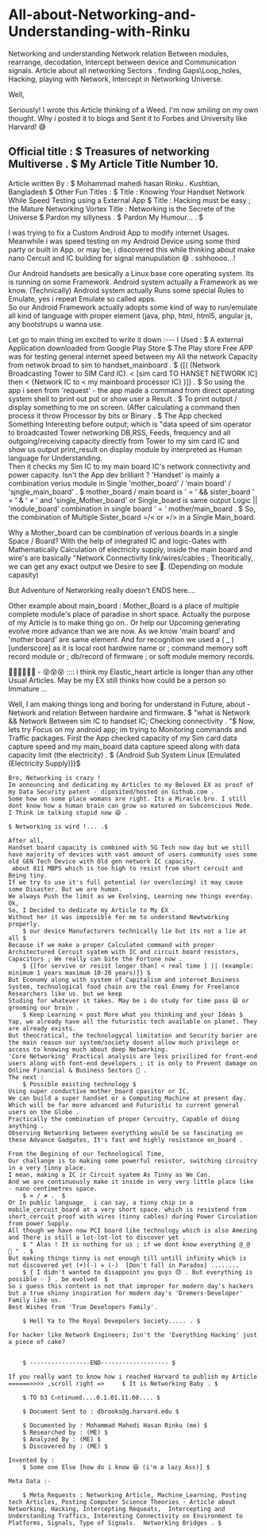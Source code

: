 # All-about-Networking-and-Understanding-with-Rinku
Networking and understanding Network relation Between modules, rearrange, decodation, Intercept between device and Communication signals. Article about all networking Sectors . finding Gaps\Loop_holes, Hacking, playing with Network, Intercept in Networking Universe. 

Well, 

Seriously! I wrote this Article thinking of a Weed. 
I'm now smiling on my own thought. Why i posted it to blogs and Sent it to Forbes and
University like Harvard! 😅


Official title : 
	$ Treasures of networking Multiverse . $
My Article Title Number 10. 
--------------------------------------------------

Article written By :	$ Mohammad mahedi hasan Rinku . Kushtian, Bangladesh $
Other Fun Titles : 
	$ Title : Knowing Your Handset Network While Speed Testing using a External App $
	Title : Hacking must be easy ; the Mature Networking Vortex
	Title : Networking is the Secrete of the Universe $
Pardon my sillyness . 
	$ Pardon My Humour... .  $

I was trying to fix a Custom Android App to modify internet Usages. 
Meanwhile i was speed testing on my Android Device using some third party or built in App. or may be, i discovered this while thinking about make nano Cercuit and IC building for signal manupulation 😄 .  sshhoooo...!

Our Android handsets are besically a Linux base core operating system.  Its is running on some Framework. Android system actually a Framework as we know.  (Technically)
Android system actually Runs some special Rules to Emulate, yes i repeat Emulate so called apps.  
So our Android Framework actually adopts some kind of way to run/emulate all kind of language with proper element (java, php, html, html5, angular js, any bootstrups u wanna use.  

Let go to main thing im excited to write it down :---
I Used :
	$ A external Application downloaded from Google Play Store $
The Play store Free APP was for testing general internet speed between my
All the network Capacity from netwok broad to sim to handset_mainboard .
	$ {[( (Network Broadcasting Tower to SIM Card IC).  < [sim card TO HANSET NETWORK IC] then < {Network IC to < my mainboard processor IC}  )]} . $
So using the app i seen from 'request' - the app made a command from direct operating system shell to print out put or show user a Result .
	$ To print output / display something to me on screen. (Affer calculating a command then process it throw Processor by bits or Binary . $
The App checked Something Interesting before output;  which is "data speed of sim operator to broadcasted Tower networking DB,RSS, Feeds, frequency and all outgoing/receiving capacity directly from Tower to my sim card IC and show us output print_result on display module by interpreted as Human language for Understanding.  
Then it checks my Sim IC to my main board IC's  network connectivity and power capacity. Isn't the App dev brilliant ? 
'Handset' is mainly a combination verius module in Single 'mother_board' / 'main board' / 'sjngle_main_board' .
	$ mother_board / main board is ' = ' && sister_board ' = '  &  ' ≠ '  and 'single_Mother_board' or Single_board is same output Logic || 'module_board' combination in single board ' = ' mother/main_board . $ 
So, the combination of  Multiple Sister_board =/< or =/> in a Single Main_board. 

Why a Mother_board can be combination of verious boards in a single Space / Board?
With the help of integrated IC and logic-Gates with Mathematically Calculation of electricity supply, inside the main board and wire's are basically "Network Connectivity link/wires/cables  ; 
Theoritically, we can get any exact output we Desire to see 🤩. (Depending on module capasity)

But Adventure of Networking really doesn't ENDS here....



Other example about main_board :
Mother_Board is a place of multiple complete module's place of paradise in short space. Actually the purpose of my Article is to make thing go on.. Or help our Upcoming generating evolve more advance than we are now.
As we know 'main board' and 'mother board' are same element.  And for recognition we used a ( _ )[underscore] as it is local root hardwire name or ; command memory soft record module or ; db/record of firmware ; or soft module memory records. 



😵‍💫😵‍💫😵‍💫  -  😵😵😵  :::: i think my Elastic_heart article is longer than any other Usual Articles.
May be my EX still thinks how could be a person so Immature ... 


Well,
I am making things long and boring for understand in Future,  about - Network and relation Between hardwire and firmware.
	$ "what is Network  &&  Network Between sim IC to handset IC; Checking connectivity . "$
Now,  lets try Focus on my android app;  im trying to Monitoring commands and Traffic packages.
First the App checked capacity of my Sim card data capture speed and my main_board data capture speed along with data capacity limit (the electricity) . 
	$ {Android Sub System Linux [Emulated (Electricity Supply)]}$
~~~~~~~Rafat~~~~~~~😁😄😀😮‍💨~~~~~~~Sultana~~~~~~~Rafi~~~~~~
Bro, Networking is crazy !
Im announcing and dedicating my Articles to my Beloved EX as proof of my Data Security patent - diposited/hosted on Github.com . 
Some how on some place womans are right. Its a Miracle bro. I still dont know how a human brain can grow so matured on Subconscious Mode.
I Think im talking stupid now 😄 . 

$ Networking is wird !... .$

After all,
Handset board capacity is combined with 5G Tech now day but we still have majority of devices with vast amount of users community uses some old GEN Tech Device with Old gen network IC capacity.
 about 811 MBPS which is too high to resist from short cercuit and Being tiny. 
If we try to use it's full potential (or overclocing) it may cause some Disaster. But we are human.  
We always Push the limit as we Evolving, Learning new things everday. 
Ok,
So, I Decided to dedicate my Article to My EX .
Without her it was impossible for me to understand Newtworking properly. 
	$ our device Manufacturers technically lie but its not a lie at all $
Because if we make a proper Calculated command with proper Architectured Cercuit syatem with IC and circuit board resistors, Capacitors ; We really can bite the Fortune now . 
	$ {[for servive or resist longer than] < real time ] || (example: minimum 1 years maximum 10-20 years)]} $
But Economy along with system of Capitalism and internet Business System, technological food chain are the real Enemy for Freelance Researchers like us. but we keep
Studing for whatever it takes. May be i do study for time pass 😄 or grooming our brain . 
	$ Keep Learning < post More what you thinking and your Ideas $ 
Yap, we already have all the futuristic tech available on planet. They are already exists. 
But theocratical, the technologycal limitation and Security barier are the main reason our system/society dosent allow much privilege or access to knowing much about deep Networking. 
'Core Networking' Practical analysis are less privilized for front-end users along with font-end developers ; it is only to Prevent damage on Online Financial & Business Sectors 🧐 . 
The next : 
	$ Possible existing technology $
Using super conductive mother_board cpasitor or IC,  
We can build a super handset or a Computing_Machine at present day. Which will be far more advanced and Futuristic to current general users on the Globe . 
Practically the combination of proper Cercuitry, Capable of doing anything . 
Observing Networking between everything would be so fascinating on these Advance Gadgates, It's fast and highly resistance on_board .  

From the Begining of our Technological Time,
Our challange is to making some powerful resistor, switching circuitry in a very tinny place. 
I mean, making a IC ir Circuit syatem As Tinny as We Can. 
And we are continuously make it inside in very very little place like - nano centimetres space.
	$ = / ≠ .  $
Or In public language_  i can say, a tinny chip in a mobile_cercuit_board at a very short space. which is resistend from short_cercuit proof with wires (tinny cables) during Power Circulation from power Supply.   
All though we have now PCI board like technology which is also Amezing and There is still a lot-lot-lot to discover yet .
	$ " Alas ! It is nothing for us ; if we dont know everything @_@  🤪 " . $ 
But making things tinny is not enough till untill infinity which is not discovered yet (+)(-) = (-)  [Don't fall in Paradox] ........
	$ { I didn't wanted to disappoint you guys 😞 . But everything is possible ♤ } . be evolved  $
So i guess this content is not that improper for modern day's hackers but a true shinny inspiration for modern day's 'Dremers-Developer' Family like us.
Best Wishes from 'True Developers Family'. 

	$ Hell Ya to The Royal Devepolers Society..... . $

For hacker like Network Engineers; Isn't the 'Everything Hacking' just a piece of cake? 


	$ -----------------END------------------- $

If you really want to know how i reached Harvard to publish my Article  ======>>>> ,scroll right =>		$ It is Networking Baby . $

	$ TO b3 C০ntinued....0.1.01.11.00.... $

	$ Document Sent to : dbrooks@g.harvard.edu $

	$ Documented by : Mohammad Mahedi Hasan Rinku (me) $
	$ Researched by : (ME) $
	$ Analyzed By : (ME) $
	$ Discovered by : (ME) $

Invented by :
	$ Some one Else [how do i know 😆 (i'm a lazy Ass)] $

Meta Data :-
	
	$ Meta Requests : Networking Article, Machine_Learning, Posting tech Articles, Posting Computer Science Theories - Article about Networking, Hacking, Intercepting Requeats,  Intercepting and Understanding Traffics, Interesting Connectivity on Environment to Platforms, Signals, Type of Signals.  Networking Bridges . $

